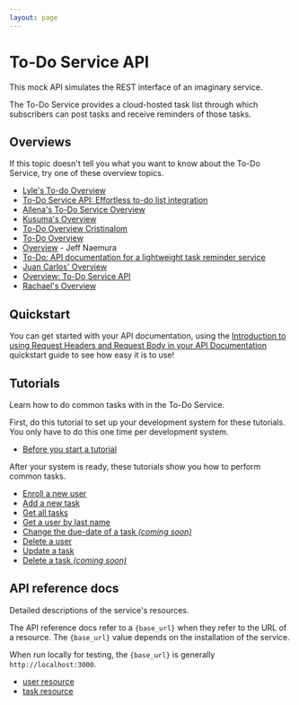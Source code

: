```yaml
---
layout: page
---
```


# To-Do Service API

This mock API simulates the REST interface of an
imaginary service.

The To-Do Service provides a cloud-hosted task list through which
subscribers can post tasks and receive reminders of those tasks.

## Overviews

If this topic doesn't tell you what you want to know about
the To-Do Service, try one of these overview topics.

* [Lyle's To-do Overview](./overviews/to-do-overview_lyerdev.md)
* [To-Do Service API: Effortless to-do list integration](./overviews/to-do-overview_juliebro.md)
* [Allena's To-Do Service Overview](./overviews/to-do-overview_allenaavila.md)
* [Kusuma's Overview](./overviews/to-do-overview_KusumaKrish15.md)
* [To-Do Overview Cristinalom](./overviews/to-do-overview_cristinalom.md)
* [To-Do Overview](./overviews/to-do-overview_Marmelodov.md)
* [Overview](./overviews/to-do-overview_Naem-J.md) - Jeff Naemura
* [To-Do: API documentation for a lightweight task reminder service](./overviews/to-do-overview_arielleang.md)
* [Juan Carlos' Overview](./overviews/to-do-overview_rgmejiagroup.md)
* [Overview: To-Do Service API](./overviews/to-do-overview_mettedata.md)
* [Rachael's Overview](./overviews/to-do-overview_rachaelallen91.md)

## Quickstart

You can get started with your API documentation, using the [Introduction to using Request Headers and Request Body in your API Documentation](docs/overviews/to-do-overview_Davejurgens.md) quickstart guide to see how easy it is to use!

## Tutorials

Learn how to do common tasks with in the To-Do Service.

First, do this tutorial to set up your development system for these tutorials. You only have to do this one time per development system.

* [Before you start a tutorial](before-you-start-a-tutorial.md)

After your system is ready, these tutorials show you how to perform common tasks.

* [Enroll a new user](tutorials/enroll-a-new-user.md)
* [Add a new task](tutorials/add-a-new-task.md)
* [Get all tasks](tutorials/get-all-tasks.md)
* [Get a user by last name](tutorials/get-a-user-by-last-name.md)
* [Change the due-date of a task _(coming soon)_](#tutorials)
* [Delete a user](tutorials/delete-a-user-Kusuma.md)
* [Update a task](tutorials/update-a-task.md)
* [Delete a task _(coming soon)_](#tutorials)

## API reference docs

Detailed descriptions of the service's resources.

The API reference docs refer to a `{base_url}` when they
refer to the URL of a resource. The `{base_url}` value depends
on the installation of the service.

When run locally for testing, the `{base_url}` is
generally `http://localhost:3000`.

* [user resource](api/user.md)
* [task resource](api/task.md)


